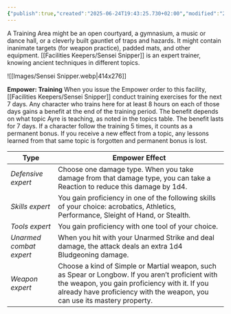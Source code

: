 ```yaml
---
{"publish":true,"created":"2025-06-24T19:43:25.730+02:00","modified":"2025-07-18T17:52:40.157+02:00","cssclasses":""}
---
```


A Training Area might be an open courtyard, a gymnasium, a music or dance hall, or a cleverly built gauntlet of traps and hazards. It might contain inanimate targets (for weapon practice), padded mats, and other equipment. [[Facilities Keepers/Sensei Snipper]] is an expert trainer, knowing ancient techniques in different topics.

![[Images/Sensei Snipper.webp|414x276]]

**Empower: Training** When you issue the Empower order to this facility, [[Facilities Keepers/Sensei Snipper]] conduct training exercises for the next 7 days. Any character who trains here for at least 8 hours on each of those days gains a benefit at the end of the training period. The benefit depends on what topic Ayre is teaching, as noted in the topics table. The benefit lasts for 7 days. If a character follow the training 5 times, it counts as a permanent bonus. If you receive a
new effect from a topic, any lessons learned from that same topic is forgotten and permanent bonus is lost.

| Type                    | Empower Effect                                                                                                                                                                                                                  |
| ----------------------- | ------------------------------------------------------------------------------------------------------------------------------------------------------------------------------------------------------------------------------- |
| *Defensive expert*      | Choose one damage type. When you take damage from that damage type, you can take a Reaction to reduce this damage by 1d4.                                                                                                       |
| *Skills expert*         | You gain proficiency in one of the following skills of your choice: acrobatics, Athletics, Performance, Sleight of Hand, or Stealth.                                                                                            |
| *Tools expert*          | You gain proficiency with one tool of your choice.                                                                                                                                                                              |
| *Unarmed combat expert* | When you hit with your Unarmed Strike and deal damage, the attack deals an extra 1d4 Bludgeoning damage.                                                                                                                        |
| *Weapon expert*         | Choose a kind of Simple or Martial weapon, such as Spear or Longbow. If you aren’t proficient with the weapon, you gain proficiency with it. If you already have proficiency with the weapon, you can use its mastery property. |
